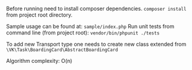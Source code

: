 Before running need to install composer dependencies. `composer install` from project root directory.

Sample usage can be found at: `sample/index.php`
Run unit tests from command line (from project root): `vendor/bin/phpunit ./tests`

To add new Transport type one needs to create new class extended from `\VK\Task\BoardingCard\AbstractBoardingCard`

Algorithm complexity: O(n)